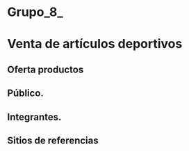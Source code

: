 
# Grupo_8_
# Venta de artículos deportivos

## Oferta productos

## Público.

## Integrantes.

## Sitios de referencias
